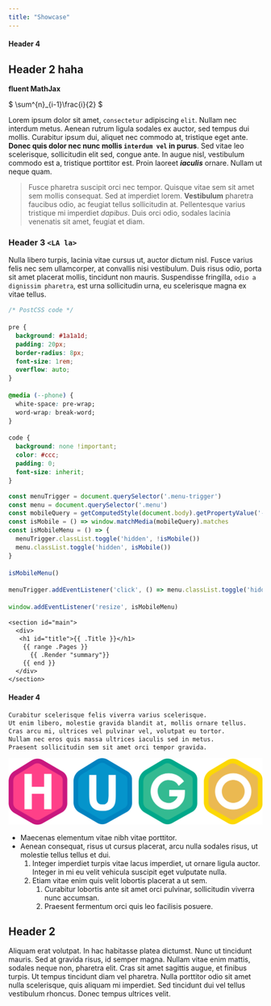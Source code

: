 ```yaml
---
title: "Showcase"
---
```


#### Header 4
## Header 2 **haha**

**fluent MathJax**

$ \sum^{n}_{i-1}\frac{i}{2} $

Lorem ipsum dolor sit amet, `consectetur` adipiscing `elit`. Nullam nec interdum metus. Aenean rutrum ligula sodales ex auctor, sed tempus dui mollis. Curabitur ipsum dui, aliquet nec commodo at, tristique eget ante. **Donec quis dolor nec nunc mollis `interdum vel` in purus**. Sed vitae leo scelerisque, sollicitudin elit sed, congue ante. In augue nisl, vestibulum commodo est a, tristique porttitor est. Proin laoreet ***iaculis*** ornare. Nullam ut neque quam.

> Fusce pharetra suscipit orci nec tempor. Quisque vitae sem sit amet sem mollis consequat. Sed at imperdiet lorem. **Vestibulum** pharetra faucibus odio, ac feugiat tellus sollicitudin at. Pellentesque varius tristique mi imperdiet *dapibus*. Duis orci odio, sodales lacinia venenatis sit amet, feugiat et diam.

### Header 3 `<LA la>`

Nulla libero turpis, lacinia vitae cursus ut, auctor dictum nisl. Fusce varius felis nec sem ullamcorper, at convallis nisi vestibulum. Duis risus odio, porta sit amet placerat mollis, tincidunt non mauris. Suspendisse fringilla, `odio a dignissim pharetra`, est urna sollicitudin urna, eu scelerisque magna ex vitae tellus.

```CSS
/* PostCSS code */

pre {
  background: #1a1a1d;
  padding: 20px;
  border-radius: 8px;
  font-size: 1rem;
  overflow: auto;
}

@media (--phone) {
  white-space: pre-wrap;
  word-wrap: break-word;
}

code {
  background: none !important;
  color: #ccc;
  padding: 0;
  font-size: inherit;
}
```
```JavaScript
const menuTrigger = document.querySelector('.menu-trigger')
const menu = document.querySelector('.menu')
const mobileQuery = getComputedStyle(document.body).getPropertyValue('--phoneWidth')
const isMobile = () => window.matchMedia(mobileQuery).matches
const isMobileMenu = () => {
  menuTrigger.classList.toggle('hidden', !isMobile())
  menu.classList.toggle('hidden', isMobile())
}

isMobileMenu()

menuTrigger.addEventListener('click', () => menu.classList.toggle('hidden'))

window.addEventListener('resize', isMobileMenu)
```

```Django
<section id="main">
  <div>
   <h1 id="title">{{ .Title }}</h1>
    {{ range .Pages }}
      {{ .Render "summary"}}
    {{ end }}
  </div>
</section>
```

#### Header 4

    Curabitur scelerisque felis viverra varius scelerisque. 
    Ut enim libero, molestie gravida blandit at, mollis ornare tellus. 
    Cras arcu mi, ultrices vel pulvinar vel, volutpat eu tortor. 
    Nullam nec eros quis massa ultrices iaculis sed in metus. 
    Praesent sollicitudin sem sit amet orci tempor gravida.

![hugo](https://raw.githubusercontent.com/gohugoio/gohugoioTheme/master/static/images/hugo-logo-wide.svg?sanitize=true)

- Maecenas elementum vitae nibh vitae porttitor.
- Aenean consequat, risus ut cursus placerat, arcu nulla sodales risus, ut molestie tellus tellus et dui.
  1. Integer imperdiet turpis vitae lacus imperdiet, ut ornare ligula auctor. Integer in mi eu velit vehicula suscipit eget vulputate nulla.
  1. Etiam vitae enim quis velit lobortis placerat a ut sem.
     1. Curabitur lobortis ante sit amet orci pulvinar, sollicitudin viverra nunc accumsan.
     1. Praesent fermentum orci quis leo facilisis posuere.

## Header 2

Aliquam erat volutpat. In hac habitasse platea dictumst. Nunc ut tincidunt mauris. Sed at gravida risus, id semper magna. Nullam vitae enim mattis, sodales neque non, pharetra elit. Cras sit amet sagittis augue, et finibus turpis. Ut tempus tincidunt diam vel pharetra. Nulla porttitor odio sit amet nulla scelerisque, quis aliquam mi imperdiet. Sed tincidunt dui vel tellus vestibulum rhoncus. Donec tempus ultrices velit.
